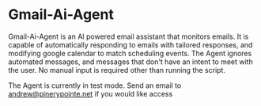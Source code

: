 # Gmail-Ai-Agent
Gmail-Ai-Agent is an AI powered email assistant that monitors emails. It is capable of automatically responding to emails with tailored responses, and modifying google calendar to match scheduling events. The Agent ignores automated messages, and messages that don't have an intent to meet with the user. No manual input is required other than running the script. 

The Agent is currently in test mode. Send an email to andrew@pinerypointe.net if you would like access
